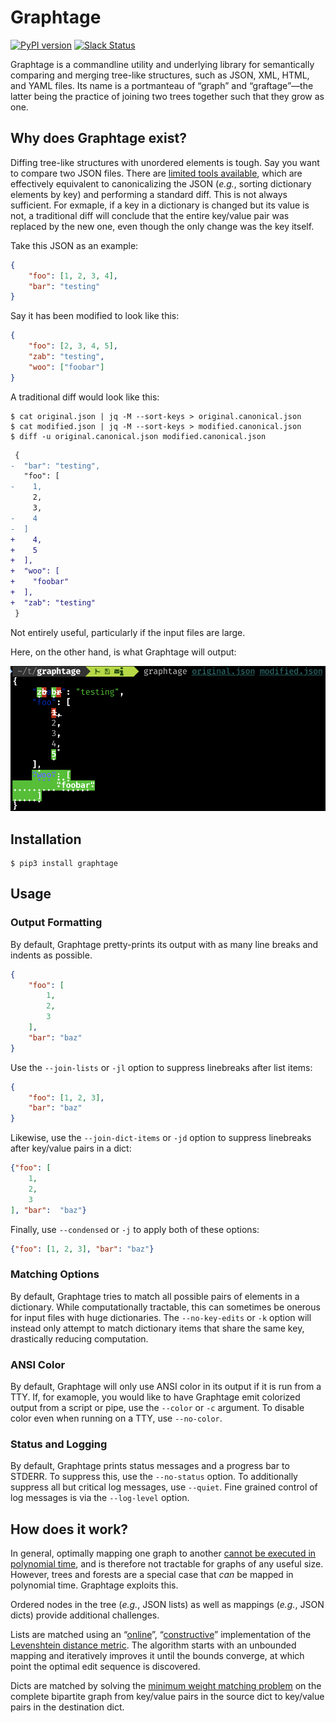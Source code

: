 # Graphtage

[![PyPI version](https://badge.fury.io/py/graphtage.svg)](https://badge.fury.io/py/graphtage)
[![Slack Status](https://empireslacking.herokuapp.com/badge.svg)](https://empireslacking.herokuapp.com)

Graphtage is a commandline utility and underlying library for semantically comparing and merging tree-like structures,
such as JSON, XML, HTML, and YAML files. Its name is a portmanteau of “graph” and “graftage”—the latter being the
practice of joining two trees together such that they grow as one. 

## Why does Graphtage exist?

Diffing tree-like structures with unordered elements is tough. Say you want to compare two JSON files.
There are [limited tools available](https://github.com/zgrossbart/jdd), which are effectively equivalent to
canonicalizing the JSON (_e.g._, sorting dictionary elements by key) and performing a standard diff. This is not always
sufficient. For exmaple, if a key in a dictionary is changed but its value is not, a traditional diff
will conclude that the entire key/value pair was replaced by the new one, even though the only change was the key
itself. 

Take this JSON as an example:
```json
{
	"foo": [1, 2, 3, 4],
	"bar": "testing"
}
```
Say it has been modified to look like this:
```json
{
	"foo": [2, 3, 4, 5],
	"zab": "testing",
	"woo": ["foobar"]
}
```

A traditional diff would look like this:
```console
$ cat original.json | jq -M --sort-keys > original.canonical.json
$ cat modified.json | jq -M --sort-keys > modified.canonical.json
$ diff -u original.canonical.json modified.canonical.json
```
```diff
 {
-  "bar": "testing",
   "foo": [
-    1,
     2,
     3,
-    4
-  ]
+    4,
+    5
+  ],
+  "woo": [
+    "foobar"
+  ],
+  "zab": "testing"
 }
```
Not entirely useful, particularly if the input files are large.

Here, on the other hand, is what Graphtage will output:
<p align="center">
  <img src="doc/example.png?raw=true" title="Graphtage Example">
</p>
 
## Installation
 
 ```console
$ pip3 install graphtage
```

## Usage

### Output Formatting
By default, Graphtage pretty-prints its output with as many line breaks and indents as possible.
```json
{
    "foo": [
        1,
        2,
        3
    ],
    "bar": "baz"
}
```
Use the `--join-lists` or `-jl` option to suppress linebreaks after list items:
```json
{
    "foo": [1, 2, 3],
    "bar": "baz"
}
```
Likewise, use the `--join-dict-items` or `-jd` option to suppress linebreaks after key/value pairs in a dict:
```json
{"foo": [
    1,
    2,
    3
], "bar":  "baz"}
```
Finally, use `--condensed` or `-j` to apply both of these options:
```json
{"foo": [1, 2, 3], "bar": "baz"}
```

### Matching Options
By default, Graphtage tries to match all possible pairs of elements in a dictionary. While computationally tractable,
this can sometimes be onerous for input files with huge dictionaries. The `--no-key-edits` or `-k` option will instead
only attempt to match dictionary items that share the same key, drastically reducing computation.

### ANSI Color
By default, Graphtage will only use ANSI color in its output if it is run from a TTY. If, for examople, you would like
to have Graphtage emit colorized output from a script or pipe, use the `--color` or `-c` argument. To disable color even
when running on a TTY, use `--no-color`.

### Status and Logging
By default, Graphtage prints status messages and a progress bar to STDERR. To suppress this, use the `--no-status`
option. To additionally suppress all but critical log messages, use `--quiet`. Fine grained control of log messages is
via the `--log-level` option.

## How does it work?

In general, optimally mapping one graph to another
[cannot be executed in polynomial time](https://en.wikipedia.org/wiki/Graph_isomorphism_problem), and is therefore not 
tractable for graphs of any useful size. However, trees and forests are a special case that _can_ be mapped in
polynomial time. Graphtage exploits this.

Ordered nodes in the tree (_e.g._, JSON lists) as well as mappings (_e.g._, JSON dicts) provide additional challenges.

Lists are matched using an “[online](https://en.wikipedia.org/wiki/Online_algorithm)”,
“[constructive](https://en.wikipedia.org/wiki/Constructive_proof)” implementation of the
[Levenshtein distance metric](https://en.wikipedia.org/wiki/Levenshtein_distance). The algorithm starts with an
unbounded mapping and iteratively improves it until the bounds converge, at which point the optimal edit sequence is
discovered.

Dicts are matched by solving the [minimum weight matching problem](https://en.wikipedia.org/wiki/Assignment_problem) on
the complete bipartite graph from key/value pairs in the source dict to key/value pairs in the destination dict.